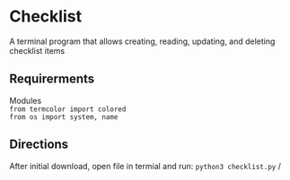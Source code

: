 # Checklist
A terminal program that allows creating, reading, updating, and deleting checklist items

## Requirerments
Modules <br>
`from termcolor import colored` <br>
`from os import system, name`

## Directions
After initial download, open file in termial and run: `python3 checklist.py`
/
